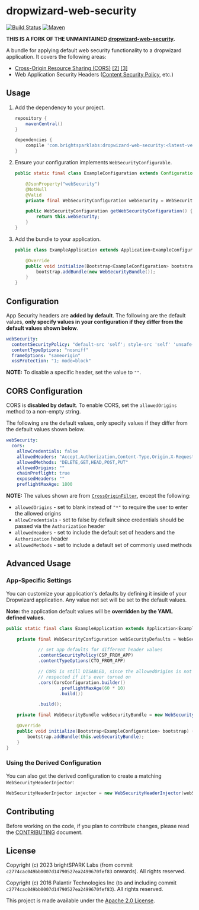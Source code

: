 dropwizard-web-security
=======================
[![Build Status](https://github.com/brightsparklabs/dropwizard-web-security/actions/workflows/unit_tests.yml/badge.svg)](https://github.com/brightsparklabs/dropwizard-web-security/actions/workflows/unit_tests.yml)
[![Maven](https://img.shields.io/maven-central/v/com.brightsparklabs/dropwizard-web-security)](https://search.maven.org/artifact/com.brightsparklabs/dropwizard-web-security)


**THIS IS A FORK OF THE UNMAINTAINED
[dropwizard-web-security](https://github.com/palantir/dropwizard-web-security).**

A bundle for applying default web security functionality to a dropwizard application. It covers the following areas:

- [Cross-Origin Resource Sharing (CORS)][cors1] [\[2\]][cors2] [\[3\]][cors3]
- Web Application Security Headers ([Content Security Policy][csp], etc.)


Usage
-----
1. Add the dependency to your project.

    ```groovy
    repository {
        mavenCentral()
    }

    dependencies {
        compile 'com.brightsparklabs:dropwizard-web-security:<latest-version>'
    }
    ```

2. Ensure your configuration implements `WebSecurityConfigurable`.

    ```java
    public static final class ExampleConfiguration extends Configuration implements WebSecurityConfigurable {

        @JsonProperty("webSecurity")
        @NotNull
        @Valid
        private final WebSecurityConfiguration webSecurity = WebSecurityConfiguration.DEFAULT;

        public WebSecurityConfiguration getWebSecurityConfiguration() {
            return this.webSecurity;
        }
    }
    ```

3. Add the bundle to your application.

    ```java
    public class ExampleApplication extends Application<ExampleConfiguration> {

        @Override
        public void initialize(Bootstrap<ExampleConfiguration> bootstrap) {
            bootstrap.addBundle(new WebSecurityBundle());
        }
    }
    ```


Configuration
-------------
App Security headers are **added by default**. The following are the default values, **only specify values in your
configuration if they differ from the default values shown below**.

```yaml
webSecurity:
  contentSecurityPolicy: "default-src 'self'; style-src 'self' 'unsafe-inline'; frame-ancestors 'self';"     # CSP
  contentTypeOptions: "nosniff"                                                     # X-Content-Type-Options
  frameOptions: "sameorigin"                                                        # X-Frame-Options
  xssProtection: "1; mode=block"                                                    # X-XSS-Protection
```

**NOTE:** To disable a specific header, set the value to `""`.


CORS Configuration
------------------
CORS is **disabled by default**. To enable CORS, set the `allowedOrigins` method to a non-empty string.

The following are the default values, only specify values if they differ from the default values shown below.

```yaml
webSecurity:
  cors:
    allowCredentials: false
    allowedHeaders: "Accept,Authorization,Content-Type,Origin,X-Requested-With"
    allowedMethods: "DELETE,GET,HEAD,POST,PUT"
    allowedOrigins: ""
    chainPreflight: true
    exposedHeaders: ""
    preflightMaxAge: 1800
```

**NOTE:** The values shown are from [`CrossOriginFilter`][corsfilter], except the following:

- `allowedOrigins` - set to blank instead of `"*"` to require the user to enter the allowed origins
- `allowCredentials` - set to false by default since credentials should be passed via the `Authorization` header
- `allowedHeaders` - set to include the default set of headers and the `Authorization` header
- `allowedMethods` - set to include a default set of commonly used methods


Advanced Usage
--------------

### App-Specific Settings
You can customize your application's defaults by defining it inside of your Dropwizard application. Any value not set
will be set to the default values.

**Note:** the application default values will be **overridden by the YAML defined values**.

```java
public static final class ExampleApplication extends Application<ExampleConfiguration> {

    private final WebSecurityConfiguration webSecurityDefaults = WebSecurityConfiguration.builder()

            // set app defaults for different header values
            .contentSecurityPolicy(CSP_FROM_APP)
            .contentTypeOptions(CTO_FROM_APP)

            // CORS is still DISABLED, since the allowedOrigins is not set, but the default value will be
            // respected if it's ever turned on
            .cors(CorsConfiguration.builder()
                    .preflightMaxAge(60 * 10)
                    .build())

            .build();

    private final WebSecurityBundle webSecurityBundle = new WebSecurityBundle(this.webSecurityDefaults);

    @Override
    public void initialize(Bootstrap<ExampleConfiguration> bootstrap) {
        bootstrap.addBundle(this.webSecurityBundle);
    }
}
```


### Using the Derived Configuration
You can also get the derived configuration to create a matching `WebSecurityHeaderInjector`:

```java
WebSecurityHeaderInjector injector = new WebSecurityHeaderInjector(webSecurityBundle.getDerivedConfiguration());
```


Contributing
------------
Before working on the code, if you plan to contribute changes, please read the [CONTRIBUTING](CONTRIBUTING.md) document.


License
-------

Copyright (c) 2023 brightSPARK Labs (from commit `c2774cac049bb0007d14790527ea2499670fef83`
onwards). All rights reserved.

Copyright (c) 2016 Palantir Technologies Inc (to and including commit
`c2774cac049bb0007d14790527ea2499670fef83`). All rights reserved.

This project is made available under the [Apache 2.0 License][license].

[cors1]: https://www.w3.org/TR/cors/
[cors2]: https://www.owasp.org/index.php/CORS_OriginHeaderScrutiny
[cors3]: https://developer.mozilla.org/en-US/docs/Web/HTTP/Access_control_CORS
[csp]: https://developer.mozilla.org/en-US/docs/Web/Security/CSP

[corsfilter]: https://github.com/eclipse/jetty.project/blob/jetty-9.2.13.v20150730/jetty-servlets/src/main/java/org/eclipse/jetty/servlets/CrossOriginFilter.java

[license]: http://www.apache.org/licenses/LICENSE-2.0

